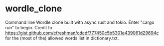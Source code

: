 # wordle_clone
Command line Wordle clone built with async rust and tokio. Enter "cargo run" to begin.
Credit to https://gist.github.com/cfreshman/cdcdf777450c5b5301e439061d29694c for the (most of the) allowed words list in dictionary.txt.